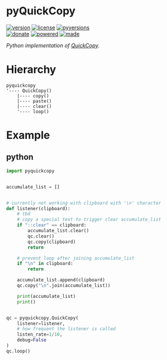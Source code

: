 # pyQuickCopy

<badges>[![version](https://img.shields.io/pypi/v/pyquickcopy.svg)](https://pypi.org/project/pyquickcopy/)
[![license](https://img.shields.io/pypi/l/pyquickcopy.svg)](https://pypi.org/project/pyquickcopy/)
[![pyversions](https://img.shields.io/pypi/pyversions/pyquickcopy.svg)](https://pypi.org/project/pyquickcopy/)  
[![donate](https://img.shields.io/badge/Donate-Paypal-0070ba.svg)](https://paypal.me/foxe6)
[![powered](https://img.shields.io/badge/Powered%20by-UTF8-red.svg)](https://paypal.me/foxe6)
[![made](https://img.shields.io/badge/Made%20with-PyCharm-red.svg)](https://paypal.me/foxe6)
</badges>

<i>Python implementation of [QuickCopy](https://github.com/foxe6/QuickCopy/). </i>

# Hierarchy

```
pyquickcopy
'---- QuickCopy()
    |---- copy()
    |---- paste()
    |---- clear()
    '---- loop()
```

# Example

## python
```python
import pyquickcopy


accumulate_list = []


# currently not working with clipboard with '\n' character
def listener(clipboard):
    # tbd
    # copy a special text to trigger clear accumulate_list
    if "::clear" == clipboard:
        accumulate_list.clear()
        qc.clear()
        qc.copy(clipboard)
        return

    # prevent loop after joining accumulate_list
    if "\n" in clipboard:
        return

    accumulate_list.append(clipboard)
    qc.copy("\n".join(accumulate_list))

    print(accumulate_list)
    print()


qc = pyquickcopy.QuickCopy(
    listener=listener,
    # how frequent the listener is called
    listen_rate=1/10,
    debug=False
)
qc.loop()

```
